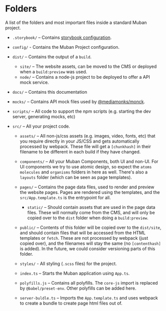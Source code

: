 # Folders

A list of the folders and most important files inside a standard Muban project.

* `.storybook/` – Contains
  [storybook configuration](https://storybook.js.org/docs/react/configure/overview).

* `config/` - Contains the Muban Project configuration.

* `dist/` – Contains the output of a `build`.
  * `site/` – The website assets, can be moved to the CMS or deployed when a `build:preview` was 
    used.
  * `node/` – Contains a node-js project to be deployed to offer a API mock service.
  
* `docs/` – Contains this documentation

* `mocks/` – Contains API mock files used by
  [@mediamonks/monck](https://github.com/mediamonks/monck#readme).

* `scripts/` – All code to support the npm scripts (e.g. starting the dev server, generating 
  mocks, etc) 

* `src/` – All your project code.
  
  * `assets/` – All non-js/css assets (e.g. images, video, fonts, etc) that you require directly in
    your JS/CSS and gets automatically processed by webpack. These file will get a `[chunkhash]` in
    their filename to be different in each build if they have changed.
    
  * `components/` – All your Muban Components, both UI and non-UI. For UI components we try to use
    atomic design, so expect the `atoms` `molecules` and `organisms` folders in here as well.
    There's also a `layouts` folder (which can be seen as page templates).
    
  * `pages/` – Contains the page data files, used to render and preview the website pages. Pages 
    are rendered using the templates, and the `src/App.template.ts` is the entrypoint for all.
    * `static/` – Should contain assets that are used in the page data files. These will normally 
      come from the CMS, and will only be copied over to the `dist` folder when doing a 
      `build:preview`.
      
  * `public/` – Contents of this folder will be copied over to the `dist/site`, and should 
    contain files that will be accessed from the HTML templates or `fetch`. These are not 
    processed by webpack (just copied over), and the filenames will stay the same (no
    `[contenthash]` is added). In the future, we could consider versioning parts of this folder.
    
  * `styles/` - All styling (`.scss` files) for the project.
    
  * `index.ts` – Starts the Muban application using `App.ts`.
    
  * `polyfills.js` – Contains all polyfills. The `core-js` import is replaced by 
    `@babel/preset-env`. Other polyfills can be added here.
    
  * `server-buldle.ts` – Imports the `App.template.ts` and uses webpack to create a bundle to 
    create page html files out of.
